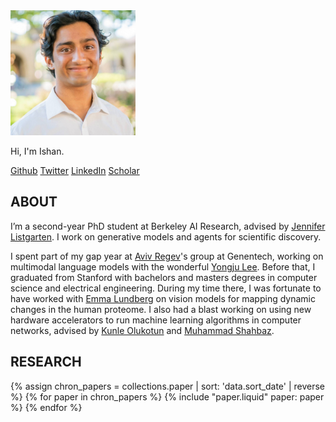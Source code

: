 <img src="/assets/ishan.png" alt="headshot" width="200">

Hi, I'm Ishan.

[Github](https://github.com/ishan-gaur)
[Twitter](https://x.com/Ishan__Gaur)
[LinkedIn](https://www.linkedin.com/in/ishangaur/)
[Scholar](https://scholar.google.com/citations?user=PgW-8YIAAAAJ&hl=en)

## ABOUT
I’m a second-year PhD student at Berkeley AI Research, advised by [Jennifer Listgarten](http://www.jennifer.listgarten.com/). I work on generative models and agents for scientific discovery.

I spent part of my gap year at [Aviv Regev](https://www.gene.com/scientists/our-scientists/aviv-regev)'s group at Genentech, working on multimodal language models with the wonderful [Yongju Lee](https://x.com/LeeTaliq). Before that, I graduated from Stanford with bachelors and masters degrees in computer science and electrical engineering. During my time there, I was fortunate to have worked with [Emma Lundberg](https://lundberglab.stanford.edu/) on vision models for mapping dynamic changes in the human proteome. I also had a blast working on using new hardware accelerators to run machine learning algorithms in computer networks, advised by [Kunle Olukotun](https://engineering.stanford.edu/people/oyekunle-olukotun) and [Muhammad Shahbaz](https://gitlab.com/mshahbaz/mshahbaz.gitlab.io/-/wikis/home).

## RESEARCH

{% assign chron_papers = collections.paper | sort: 'data.sort_date' | reverse %}
{% for paper in chron_papers %}
  {% include "paper.liquid" paper: paper %}
{% endfor %}
